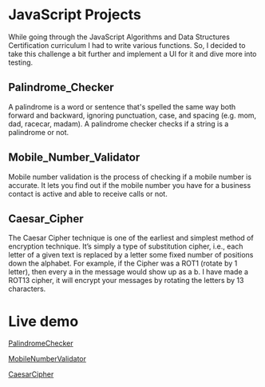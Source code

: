 # JavaScript Projects
While going through the JavaScript Algorithms and Data Structures Certification curriculum I had to write various functions.
So, I decided to take this challenge a bit further and implement a UI for it and dive more into testing. 

## Palindrome_Checker
A palindrome is a word or sentence that's spelled the same way both forward and backward, ignoring punctuation, case, and spacing (e.g. mom, dad, racecar, madam). A palindrome checker checks if a string is a palindrome or not. 

## Mobile_Number_Validator
Mobile number validation is the process of checking if a mobile number is accurate. It lets you find out if the mobile number you have for a business contact is active and able to receive calls or not.

## Caesar_Cipher 
The Caesar Cipher technique is one of the earliest and simplest method of encryption technique. It’s simply a type of substitution cipher, i.e., each letter of a given text is replaced by a letter some fixed number of positions down the alphabet. For example, if the Cipher was a ROT1 (rotate by 1 letter), then every a in the message would show up as a b. I have made a ROT13 cipher, it will encrypt your messages by rotating the letters by 13 characters.

# Live demo
[PalindromeChecker](https://codepen.io/adishisood/full/JjbJOda)

[MobileNumberValidator](https://codepen.io/adishisood/full/wvoeZYX)

[CaesarCipher](https://codepen.io/adishisood/full/VwmWRWO)

